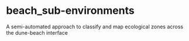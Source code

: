 # beach_sub-environments
A semi-automated approach to classify and map ecological zones across the dune-beach interface
